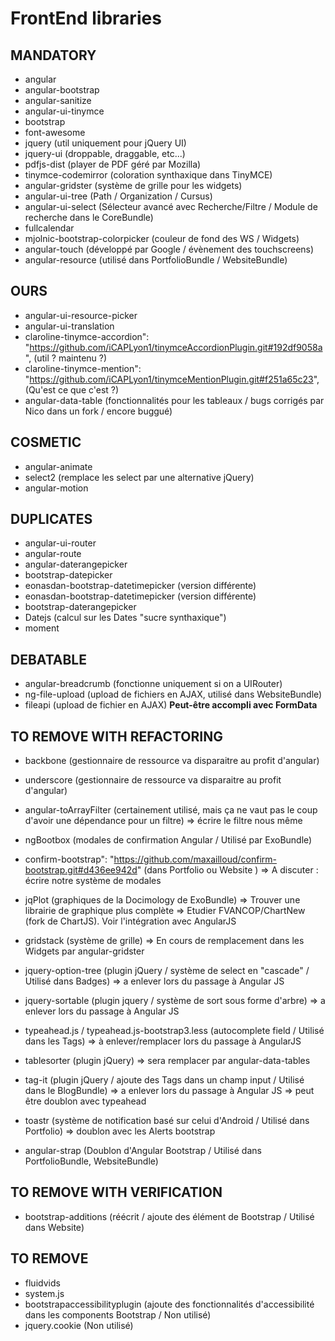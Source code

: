
# FrontEnd libraries

## MANDATORY
- angular
- angular-bootstrap
- angular-sanitize
- angular-ui-tinymce
- bootstrap
- font-awesome
- jquery (util uniquement pour jQuery UI)
- jquery-ui (droppable, draggable, etc...)
- pdfjs-dist (player de PDF géré par Mozilla)
- tinymce-codemirror (coloration synthaxique dans TinyMCE)
- angular-gridster (système de grille pour les widgets)
- angular-ui-tree (Path / Organization / Cursus)
- angular-ui-select (Sélecteur avancé avec Recherche/Filtre / Module de recherche dans le CoreBundle)
- fullcalendar
- mjolnic-bootstrap-colorpicker (couleur de fond des WS / Widgets)
- angular-touch (développé par Google / évènement des touchscreens)
- angular-resource (utilisé dans PortfolioBundle / WebsiteBundle)


## OURS
- angular-ui-resource-picker
- angular-ui-translation
- claroline-tinymce-accordion": "https://github.com/iCAPLyon1/tinymceAccordionPlugin.git#192df9058a", (util ? maintenu ?)
- claroline-tinymce-mention": "https://github.com/iCAPLyon1/tinymceMentionPlugin.git#f251a65c23", (Qu'est ce que c'est ?)
- angular-data-table (fonctionnalités pour les tableaux / bugs corrigés par Nico dans un fork / encore buggué)


## COSMETIC
- angular-animate
- select2 (remplace les select par une alternative jQuery)
- angular-motion
 

## DUPLICATES
- angular-ui-router
- angular-route
- angular-daterangepicker
- bootstrap-datepicker
- eonasdan-bootstrap-datetimepicker (version différente)
- eonasdan-bootstrap-datetimepicker (version différente)
- bootstrap-daterangepicker
- Datejs (calcul sur les Dates "sucre synthaxique")
- moment


## DEBATABLE
- angular-breadcrumb (fonctionne uniquement si on a UIRouter)
- ng-file-upload (upload de fichiers en AJAX, utilisé dans WebsiteBundle)
- fileapi (upload de fichier en AJAX) **Peut-être accompli avec FormData**


## TO REMOVE WITH REFACTORING
- backbone (gestionnaire de ressource va disparaitre au profit d'angular)
- underscore (gestionnaire de ressource va disparaitre au profit d'angular)

- angular-toArrayFilter (certainement utilisé, mais ça ne vaut pas le coup d'avoir une dépendance pour un filtre)
=> écrire le filtre nous même

- ngBootbox (modales de confirmation Angular / Utilisé par ExoBundle)
- confirm-bootstrap": "https://github.com/maxailloud/confirm-bootstrap.git#d436ee942d" (dans Portfolio ou Website )
=> A discuter : écrire notre système de modales

- jqPlot (graphiques de la Docimology de ExoBundle)
=> Trouver une librairie de graphique plus complète
=> Etudier FVANCOP/ChartNew (fork de ChartJS). Voir l'intégration avec AngularJS

- gridstack (système de grille)
=> En cours de remplacement dans les Widgets par angular-gridster

- jquery-option-tree (plugin jQuery / système de select en "cascade" / Utilisé dans Badges)
=> a enlever lors du passage à Angular JS

- jquery-sortable (plugin jquery / système de sort sous forme d'arbre)
=> a enlever lors du passage à Angular JS

- typeahead.js / typeahead.js-bootstrap3.less (autocomplete field / Utilisé dans les Tags)
=> à enlever/remplacer lors du passage à AngularJS

- tablesorter (plugin jQuery)
=> sera remplacer par angular-data-tables

- tag-it (plugin jQuery / ajoute des Tags dans un champ input / Utilisé dans le BlogBundle)
=> a enlever lors du passage à Angular JS
=> peut être doublon avec typeahead

- toastr (système de notification basé sur celui d'Android / Utilisé dans Portfolio)
=> doublon avec les Alerts bootstrap

- angular-strap (Doublon d'Angular Bootstrap / Utilisé dans PortfolioBundle, WebsiteBundle)


## TO REMOVE WITH VERIFICATION
- bootstrap-additions (réécrit / ajoute des élément de Bootstrap / Utilisé dans Website)


## TO REMOVE
- fluidvids
- system.js
- bootstrapaccessibilityplugin (ajoute des fonctionnalités d'accessibilité dans les components Bootstrap / Non utilisé)
- jquery.cookie (Non utilisé)

